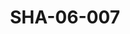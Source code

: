 ---
pid: SHA-06-007
title: SHA-06-007
language: ar
collection: شرحبيل احمد
original_label: 
rights: شرحبيل احمد
location_of_original: شرحبيل احمد
photographer_or_studio: 
scanned_from: photograph 10.1 by 13
_date: March 1982
location: الخرطوم
description: شرحبيل احمد و فرقته
additional_notes: 
permission_display: 'yes'
on_server: 'no'
on_website: 'no'
permalink: /photopages/ar/SHA-06-007.html
layout: photo-page
---